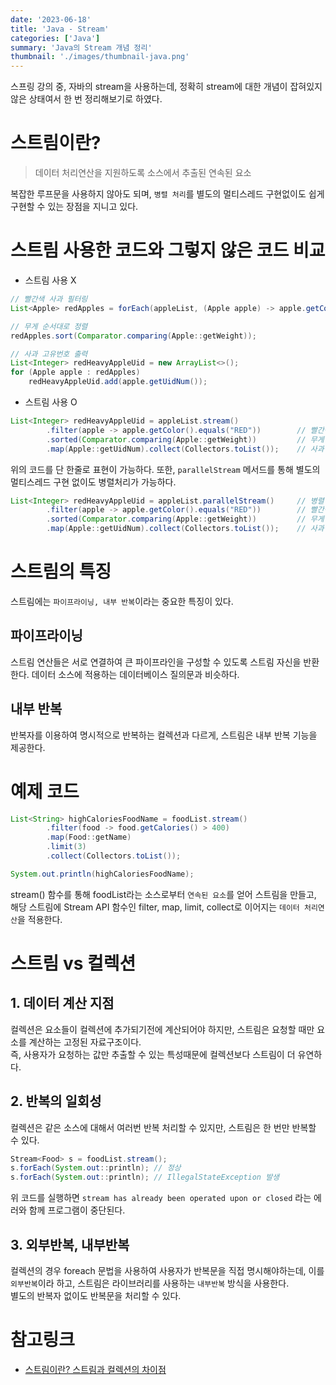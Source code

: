 ```yaml
---
date: '2023-06-18'
title: 'Java - Stream'
categories: ['Java']
summary: 'Java의 Stream 개념 정리'
thumbnail: './images/thumbnail-java.png'
---
```


스프링 강의 중, 자바의 stream을 사용하는데, 정확히 stream에 대한 개념이 잡혀있지 않은 상태여서 한 번 정리해보기로 하였다.

# 스트림이란?

> 데이터 처리연산을 지원하도록 소스에서 추출된 연속된 요소

복잡한 루프문을 사용하지 않아도 되며, `병렬 처리`를 별도의 멀티스레드 구현없이도 쉽게 구현할 수 있는 장점을 지니고 있다.

# 스트림 사용한 코드와 그렇지 않은 코드 비교

- 스트림 사용 X

```java
// 빨간색 사과 필터링
List<Apple> redApples = forEach(appleList, (Apple apple) -> apple.getColor().equals("RED"));

// 무게 순서대로 정렬
redApples.sort(Comparator.comparing(Apple::getWeight));

// 사과 고유번호 출력
List<Integer> redHeavyAppleUid = new ArrayList<>();
for (Apple apple : redApples)
    redHeavyAppleUid.add(apple.getUidNum());
```

- 스트림 사용 O

```java
List<Integer> redHeavyAppleUid = appleList.stream()
        .filter(apple -> apple.getColor().equals("RED"))        // 빨간색 사과 필터링
        .sorted(Comparator.comparing(Apple::getWeight))         // 무게 순서대로 정렬
        .map(Apple::getUidNum).collect(Collectors.toList());    // 사과 고유번호 출력
```

위의 코드를 단 한줄로 표현이 가능하다. 또한, `parallelStream` 메서드를 통해 별도의 멀티스레드 구현 없이도 병렬처리가 가능하다.

```java
List<Integer> redHeavyAppleUid = appleList.parallelStream()     // 병렬 처리
        .filter(apple -> apple.getColor().equals("RED"))        // 빨간색 사과 필터링
        .sorted(Comparator.comparing(Apple::getWeight))         // 무게 순서대로 정렬
        .map(Apple::getUidNum).collect(Collectors.toList());    // 사과 고유번호 출력
```

# 스트림의 특징

스트림에는 `파이프라이닝, 내부 반복`이라는 중요한 특징이 있다.

## 파이프라이닝

스트림 연산들은 서로 연결하여 큰 파이프라인을 구성할 수 있도록 스트림 자신을 반환한다. 데이터 소스에 적용하는 데이터베이스 질의문과 비슷하다.

## 내부 반복

반복자를 이용하여 명시적으로 반복하는 컬렉션과 다르게, 스트림은 내부 반복 기능을 제공한다.

# 예제 코드

```java
List<String> highCaloriesFoodName = foodList.stream()
        .filter(food -> food.getCalories() > 400)
        .map(Food::getName)
        .limit(3)
        .collect(Collectors.toList());

System.out.println(highCaloriesFoodName);
```

stream() 함수를 통해 foodList라는 소스로부터 `연속된 요소`를 얻어 스트림을 만들고, 해당 스트림에 Stream API 함수인 filter, map, limit, collect로 이어지는 `데이터 처리연산`을 적용한다.

# 스트림 vs 컬렉션

## 1. 데이터 계산 지점

컬렉션은 요소들이 컬렉션에 추가되기전에 계산되어야 하지만, 스트림은 요청할 때만 요소를 계산하는 고정된 자료구조이다.  
즉, 사용자가 요청하는 값만 추출할 수 있는 특성때문에 컬렉션보다 스트림이 더 유연하다.

## 2. 반복의 일회성

컬렉션은 같은 소스에 대해서 여러번 반복 처리할 수 있지만, 스트림은 한 번만 반복할 수 있다.

```java
Stream<Food> s = foodList.stream();
s.forEach(System.out::println); // 정상
s.forEach(System.out::println); // IllegalStateException 발생
```

위 코드를 실행하면 `stream has already been operated upon or closed` 라는 에러와 함께 프로그램이 중단된다.

## 3. 외부반복, 내부반복

컬렉션의 경우 foreach 문법을 사용하여 사용자가 반복문을 직접 명시해야하는데, 이를 `외부반복`이라 하고, 스트림은 라이브러리를 사용하는 `내부반복` 방식을 사용한다.  
별도의 반복자 없이도 반복문을 처리할 수 있다.

# 참고링크

- [스트림이란? 스트림과 컬렉션의 차이점](https://ksr930.tistory.com/237)
